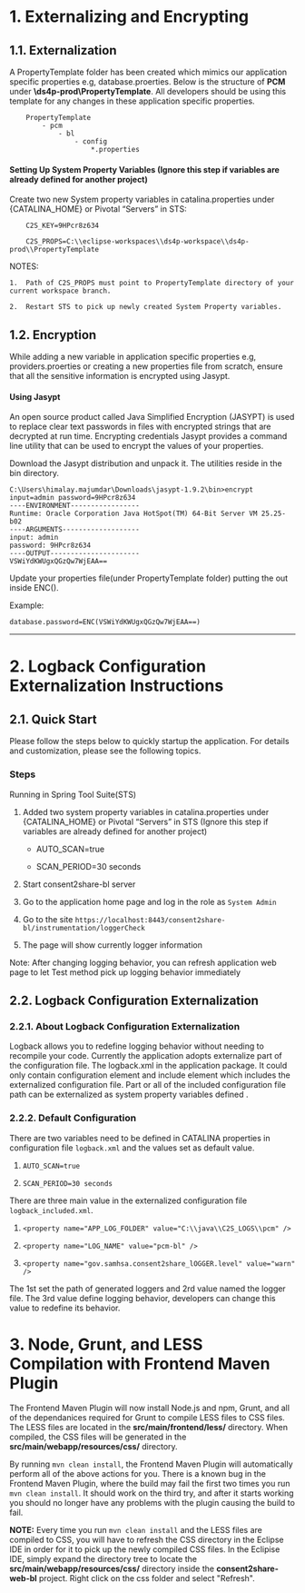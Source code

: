 # 1. Externalizing and Encrypting

## 1.1. Externalization

A PropertyTemplate folder has been created which mimics our application specific properties e.g, database.proerties.
Below is the structure of <b>PCM</b> under <b>\ds4p-prod\PropertyTemplate</b>. All developers should be using this template for any changes in these application specific properties.
	
		PropertyTemplate
			- pcm
				- bl
					- config
						*.properties

#### Setting Up System Property Variables (Ignore this step if variables are already defined for another project)
Create two new System property variables in catalina.properties under {CATALINA_HOME} or Pivotal “Servers” in STS:

		C2S_KEY=9HPcr8z634

		C2S_PROPS=C:\\eclipse-workspaces\\ds4p-workspace\\ds4p-prod\\PropertyTemplate



NOTES:

	1.	Path of C2S_PROPS must point to PropertyTemplate directory of your current workspace branch.

	2.	Restart STS to pick up newly created System Property variables.



## 1.2.	Encryption

While adding a new variable in application specific properties e.g, providers.proerties or creating a new properties file from scratch, ensure that all the sensitive information is encrypted using Jasypt.

#### Using Jasypt
An open source product called Java Simplified Encryption (JASYPT) is used to replace clear text passwords in files with encrypted strings that are decrypted at run time. Encrypting credentials Jasypt provides a command line utility that can be used to encrypt the values of your properties.

Download the Jasypt distribution and unpack it. The utilities reside in the bin directory.

	C:\Users\himalay.majumdar\Downloads\jasypt-1.9.2\bin>encrypt input=admin password=9HPcr8z634
	----ENVIRONMENT-----------------
	Runtime: Oracle Corporation Java HotSpot(TM) 64-Bit Server VM 25.25-b02
	----ARGUMENTS-------------------
	input: admin
	password: 9HPcr8z634
	----OUTPUT----------------------
	VSWiYdKWUgxQGzQw7WjEAA==

Update your properties file(under PropertyTemplate folder) putting the out inside ENC().

Example:

	database.password=ENC(VSWiYdKWUgxQGzQw7WjEAA==)
--------------------------------------------------------------------------------------------------
# 2. Logback Configuration Externalization Instructions

## 2.1. Quick Start

Please follow the steps below to quickly startup the application. For details and customization, please see the following topics.

### Steps

Running in Spring Tool Suite(STS)

1. Added two system property variables in catalina.properties under {CATALINA_HOME} or Pivotal “Servers” in STS
  (Ignore this step if variables are already defined for another project)
   - AUTO_SCAN=true

   - SCAN_PERIOD=30 seconds          

2. Start consent2share-bl server
3. Go to the application home page and log in the role as `System Admin`
4. Go to the site `https://localhost:8443/consent2share-bl/instrumentation/loggerCheck`
5. The page will show currently logger information

Note: After changing logging behavior, you can refresh application web page to let Test method pick up logging behavior immediately

## 2.2. Logback Configuration Externalization

### 2.2.1. About Logback Configuration Externalization

Logback allows you to redefine logging behavior without needing to recompile your code. Currently the application adopts externalize part of the configuration file. The logback.xml in the application package. It could only contain configuration element and include element which includes the externalized configuration file. Part or all of the included configuration file path can be externalized as system property variables defined .

### 2.2.2. Default Configuration
There are two variables need to be defined in CATALINA properties in configuration file `logback.xml` and the values set as default value.

1. `AUTO_SCAN=true`

2. `SCAN_PERIOD=30 seconds`

There are three main value in the externalized configuration file `logback_included.xml`.

1. `<property name="APP_LOG_FOLDER" value="C:\\java\\C2S_LOGS\\pcm" />`
	
2. `<property name="LOG_NAME" value="pcm-bl" />`

3. `<property name="gov.samhsa.consent2share_lOGGER.level" value="warn" />`

The 1st set the path of generated loggers and 2rd value named the logger file. The 3rd value define logging behavior, developers can change this value to redefine its behavior.  


# 3. Node, Grunt, and LESS Compilation with Frontend Maven Plugin

The Frontend Maven Plugin will now install Node.js and npm, Grunt, and all of the dependanices required for Grunt to compile LESS files to CSS files. The LESS files are located in the __src/main/frontend/less/__ directory. When compiled, the CSS files will be generated in the __src/main/webapp/resources/css/__ directory.

By running `mvn clean install`, the Frontend Maven Plugin will automatically perform all of the above actions for you. There is a known bug in the Frontend Maven Plugin, where the build may fail the first two times you run `mvn clean install`. It should work on the third try, and after it starts working you should no longer have any problems with the plugin causing the build to fail.

__NOTE:__ Every time you run `mvn clean install` and the LESS files are compiled to CSS, you will have to refresh the CSS directory in the Eclipse IDE in order for it to pick up the newly compiled CSS files. In the Eclipise IDE, simply expand the directory tree to locate the __src/main/webapp/resources/css/__ directory inside the __consent2share-web-bl__ project. Right click on the css folder and select "Refresh".

